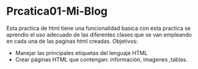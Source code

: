 # Prcatica01-Mi-Blog
Esta practica de html tiene una funcionalidad basica
con esta practica se aprendio el uso adecuado de las diferentes clases  que se van empleando en cada una de las paginas html creadas.
Objetivos:
- Manejar las principales etiquetas del lenguaje HTML
- Crear páginas HTML que contengan: información, imagenes ,tablas.
